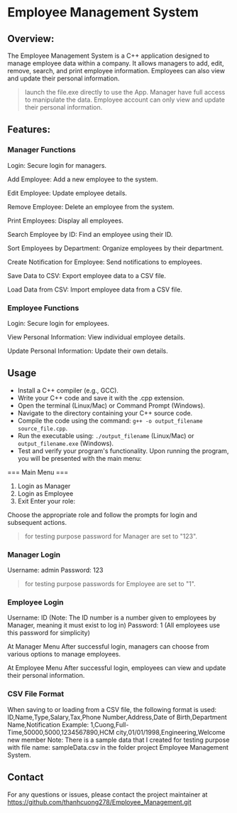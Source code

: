 # Employee Management System

## Overview:
The Employee Management System is a C++ application designed to manage employee data within a company. It allows managers to add, edit, remove, search, and print employee information. Employees can also view and update their personal information.

>launch the file.exe directly to use the App.
>Manager have full access to manipulate the data.
>Employee account can only view and update their personal information.

## Features:
### Manager Functions
Login: Secure login for managers.

Add Employee: Add a new employee to the system.

Edit Employee: Update employee details.

Remove Employee: Delete an employee from the system.

Print Employees: Display all employees.

Search Employee by ID: Find an employee using their ID.

Sort Employees by Department: Organize employees by their department.

Create Notification for Employee: Send notifications to employees.

Save Data to CSV: Export employee data to a CSV file.

Load Data from CSV: Import employee data from a CSV file.

### Employee Functions
Login: Secure login for employees.

View Personal Information: View individual employee details.

Update Personal Information: Update their own details.

## Usage
- Install a C++ compiler (e.g., GCC).
- Write your C++ code and save it with the .cpp extension.
- Open the terminal (Linux/Mac) or Command Prompt (Windows).
- Navigate to the directory containing your C++ source code.
- Compile the code using the command: `g++ -o output_filename source_file.cpp`.
- Run the executable using: `./output_filename` (Linux/Mac) or `output_filename.exe` (Windows).
- Test and verify your program's functionality.
Upon running the program, you will be presented with the main menu:

=== Main Menu ===
1. Login as Manager
2. Login as Employee
3. Exit
Enter your role:

Choose the appropriate role and follow the prompts for login and subsequent actions.
>for testing purpose password for Manager are set to "123".
### Manager Login
Username: admin
Password: 123

>for testing purpose passwords for Employee are set to "1".
### Employee Login
Username: ID (Note: The ID number is a number given to employees by Manager, meaning it must exist to log in)
Password: 1 (All employees use this password for simplicity)

At Manager Menu
After successful login, managers can choose from various options to manage employees.

At Employee Menu
After successful login, employees can view and update their personal information.

### CSV File Format
When saving to or loading from a CSV file, the following format is used:
ID,Name,Type,Salary,Tax,Phone Number,Address,Date of Birth,Department Name,Notification
Example:
1,Cuong,Full-Time,50000,5000,1234567890,HCM city,01/01/1998,Engineering,Welcome new member
Note: There is a sample data that I created for testing purpose with file name: sampleData.csv in the folder project Employee Management System.

## Contact
For any questions or issues, please contact the project maintainer at https://github.com/thanhcuong278/Employee_Management.git










